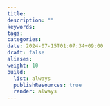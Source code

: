 ```yaml
---
title: 
description: ""
keywords: 
tags: 
categories: 
date: 2024-07-15T01:07:34+09:00
draft: false
aliases: 
weight: 10
build:
  list: always
  publishResources: true
  render: always
---
```

